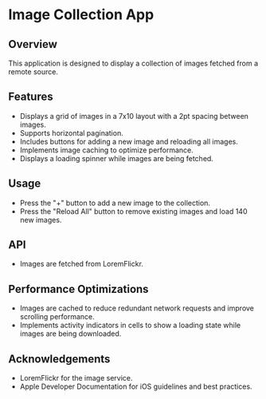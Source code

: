 # Image Collection App

## Overview
This application is designed to display a collection of images fetched from a remote source.

## Features
- Displays a grid of images in a 7x10 layout with a 2pt spacing between images.
- Supports horizontal pagination.
- Includes buttons for adding a new image and reloading all images.
- Implements image caching to optimize performance.
- Displays a loading spinner while images are being fetched.


## Usage

 - Press the "+" button to add a new image to the collection.
 - Press the "Reload All" button to remove existing images and load 140 new images.

## API

- Images are fetched from LoremFlickr.

## Performance Optimizations

- Images are cached to reduce redundant network requests and improve scrolling performance.
- Implements activity indicators in cells to show a loading state while images are being downloaded.

## Acknowledgements

- LoremFlickr for the image service.
- Apple Developer Documentation for iOS guidelines and best practices.
